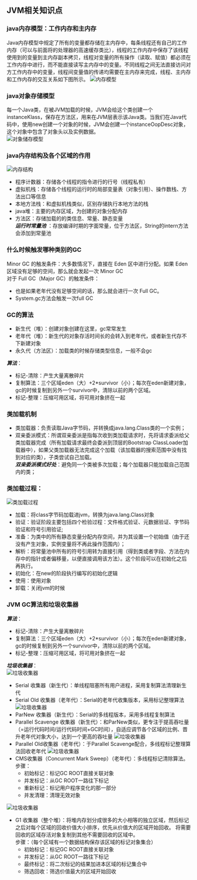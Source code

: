 
## JVM相关知识点
### java内存模型：工作内存和主内存
Java内存模型中规定了所有的变量都存储在主内存中，每条线程还有自己的工作内存（可以与前面将的处理器的高速缓存类比），线程的工作内存中保存了该线程使用到的变量到主内存副本拷贝，线程对变量的所有操作（读取、赋值）都必须在工作内存中进行，而不能直接读写主内存中的变量。不同线程之间无法直接访问对方工作内存中的变量，线程间变量值的传递均需要在主内存来完成，线程、主内存和工作内存的交互关系如下图所示。
![内存模型](./imgs/2.png)
### java对象存储模型
每一个Java类，在被JVM加载的时候，JVM会给这个类创建一个instanceKlass，保存在方法区，用来在JVM层表示该Java类。当我们在Java代码中，使用new创建一个对象的时候，JVM会创建一个instanceOopDesc对象，这个对象中包含了对象头以及实例数据。  
![对象储存模型](./imgs/3.jpeg)
### java内存结构及各个区域的作用
![内存结构](./imgs/1.png)
* 程序计数器：存储各个线程的指令进行的行号（线程私有）  
* 虚拟机栈：存储各个线程的运行时的局部变量表（对象引用）、操作数栈、方法出口等信息 
* 本地方法栈：和虚拟机栈类似，区别存储执行本地方法的栈
* java堆：主要的内存区域，为创建的对象分配内存
* 方法区：存储加载的的类信息、常量、静态变量  
***运行时常量池*** ：存放编译时期的字面常量，位于方法区，String的intern方法会添加到常量池  
### 什么时候触发哪种类别的GC
Minor GC 的触发条件：大多数情况下，直接在 Eden 区中进行分配。如果 Eden区域没有足够的空间，那么就会发起一次 Minor GC  
对于 Full GC（Major GC）的触发条件：
* 也是如果老年代没有足够空间的话，那么就会进行一次 Full GC。
* System.gc方法会触发一次full GC  
### GC的算法
* 新生代（堆）：创建对象创建在这里，gc常常发生
* 老年代（堆）：新生代的对象存活时间长的会转入到老年代，或者新生代存不下新建对象
* 永久代（方法区）：加载类的时候存储类型信息，一般不会gc  

***算法***：
* 标记-清除：产生大量离散碎片
* 复制算法：三个区域eden（大）+2*survivor（小）；每次在eden新建对象，gc的时候复制到另外一个survivor中，清除以前的两个区域。
* 标记-整理：压缩可用区域，将可用对象挤在一起
### 类加载机制
* 类加载器：负责读取Java字节码，并转换成java.lang.Class类的一个实例；
* 双亲委派模式：所谓双亲委派是指每次收到类加载请求时，先将请求委派给父类加载器完成（所有加载请求最终会委派到顶层的Bootstrap ClassLoader加载器中），如果父类加载器无法完成这个加载（该加载器的搜索范围中没有找到对应的类），子类尝试自己加载。  
***双亲委派模式好处***：避免同一个类被多次加载；每个加载器只能加载自己范围内的类；
### 类加载过程：
![类加载过程](./imgs/4.png)
* 加载：将class字节码加载进jvm，转换为java.lang.Class对象
* 验证：验证阶段主要包括四个检验过程：文件格式验证、元数据验证、字节码验证和符号引用验证;
* 准备：为类中的所有静态变量分配内存空间，并为其设置一个初始值（由于还没有产生对象，实例变量将不再此操作范围内）；
* 解析：将常量池中所有的符号引用转为直接引用（得到类或者字段、方法在内存中的指针或者偏移量，以便直接调用该方法）。这个阶段可以在初始化之后再执行。
* 初始化：在new的阶段执行编写的初始化逻辑
* 使用：使用对象
* 卸载：关闭jvm的时候
### JVM GC算法和垃圾收集器
***算法***：
* 标记-清除：产生大量离散碎片
* 复制算法：三个区域eden（大）+2*survivor（小）；每次在eden新建对象，gc的时候复制到另外一个survivor中，清除以前的两个区域。
* 标记-整理：压缩可用区域，将可用对象挤在一起  

***垃圾收集器***：  
![垃圾收集器](./imgs/5.png)
* Serial 收集器（新生代）：单线程阻塞所有用户进程，采用复制算法清理新生代
* Serial Old 收集器（老年代）：Serial的老年代收集版本，采用标记整理算法
![垃圾收集器](./imgs/6.png)
* ParNew 收集器（新生代）：Serial的多线程版本，采用多线程复制算法
* Parallel Scavenge 收集器（新生代）：和ParNew类似，更专注于提高吞吐量（=运行代码时间/运行代码时间+GC时间），自适应调节各个区域的比例、晋升老年代对象大小，达到一个更高的吞吐量
![垃圾收集器](./imgs/7.png)
* Parallel Old收集器（老年代）：于Parallel Scavenge配合，多线程标记整理算法回收老年代
![垃圾收集器](./imgs/8.png)
* CMS收集器（Concurrent Mark Sweep）（老年代）：多线程标记清除算法。  
步骤：  
    * 初始标记：标记GC ROOT直接关联对象
    * 并发标记：从GC ROOT一路往下标记
    * 重新标记：标记用户程序变化的那一部分
    * 并发清理：清理无效对象

![垃圾收集器](./imgs/9.png)
* G1 收集器（整个堆）：将堆内存划分成很多的大小相等的独立区域，然后标记之后对每个区域的回收价值大小排序，优先从价值大的区域开始回收。
将需要回收的区域存活对象复制到其他不需要回收的区域中。  
步骤：（每个区域有一个数据结构保存该区域的标记对象集合）
    * 初始标记：标记GC ROOT直接关联对象
    * 并发标记：从GC ROOT一路往下标记
    * 最终标记：将二次标记的结果加进本区域的标记集合中
    * 筛选回收：筛选价值最大的区域开始回收